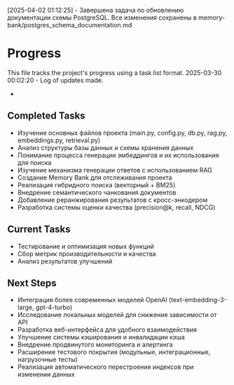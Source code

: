[2025-04-02 01:12:25] - Завершена задача по обновлению документации схемы PostgreSQL. Все изменения сохранены в memory-bank/postgres_schema_documentation.md
# Progress

This file tracks the project's progress using a task list format.
2025-03-30 00:02:20 - Log of updates made.

*

## Completed Tasks

* Изучение основных файлов проекта (main.py, config.py, db.py, rag.py, embeddings.py, retrieval.py)
* Анализ структуры базы данных и схемы хранения данных
* Понимание процесса генерации эмбеддингов и их использования для поиска
* Изучение механизма генерации ответов с использованием RAG
* Создание Memory Bank для отслеживания проекта
* Реализация гибридного поиска (векторный + BM25)
* Внедрение семантического чанкования документов
* Добавление реранжирования результатов с кросс-энкодером
* Разработка системы оценки качества (precision@k, recall, NDCG)

## Current Tasks

* Тестирование и оптимизация новых функций
* Сбор метрик производительности и качества
* Анализ результатов улучшений

## Next Steps

* Интеграция более современных моделей OpenAI (text-embedding-3-large, gpt-4-turbo)
* Исследование локальных моделей для снижения зависимости от API
* Разработка веб-интерфейса для удобного взаимодействия
* Улучшение системы кэширования и инвалидации кэша
* Внедрение продвинутого мониторинга и алертинга
* Расширение тестового покрытия (модульные, интеграционные, нагрузочные тесты)
* Реализация автоматического перестроения индексов при изменении данных